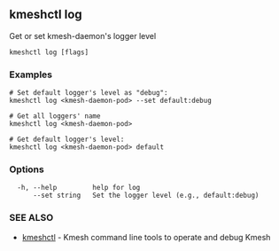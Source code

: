 ## kmeshctl log

Get or set kmesh-daemon's logger level

```
kmeshctl log [flags]
```

### Examples

```
# Set default logger's level as "debug":
kmeshctl log <kmesh-daemon-pod> --set default:debug

# Get all loggers' name
kmeshctl log <kmesh-daemon-pod>
	  
# Get default logger's level:
kmeshctl log <kmesh-daemon-pod> default
```

### Options

```
  -h, --help         help for log
      --set string   Set the logger level (e.g., default:debug)
```

### SEE ALSO

* [kmeshctl](kmeshctl.md)	 - Kmesh command line tools to operate and debug Kmesh

